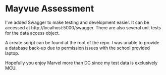 # Mayvue Assessment

I've added Swagger to make testing and development easier. It can be accessed at http://localhost:5000/swagger. There are also several unit tests for the data access object.

A create script can be found at the root of the repo. I was unable to provide a database back-up due to permission issues with the school provided laptop.

Hopefully you enjoy Marvel more than DC since my test data is exclusively MCU.

